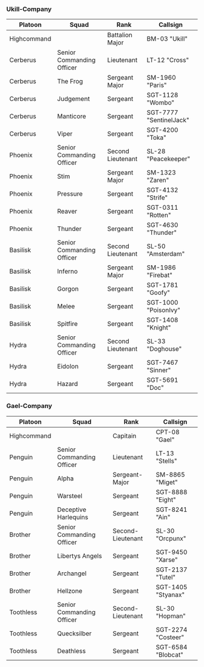 ### Ukill-Company

| Platoon     | Squad                     | Rank              | Callsign                |
| ----------- | ------------------------- | ----------------- | ----------------------- |
| Highcommand |                           | Battalion Major   | BM-03 "Ukill"           |
| Cerberus    | Senior Commanding Officer | Lieutenant        | LT-12 "Cross"           |
| Cerberus    | The Frog                  | Sergeant Major    | SM-1960 "Paris"         |
| Cerberus    | Judgement                 | Sergeant          | SGT-1128 "Wombo"        |
| Cerberus    | Manticore                 | Sergeant          | SGT-7777 "SentinelJack" |
| Cerberus    | Viper                     | Sergeant          | SGT-4200 "Toka"         |
| Phoenix     | Senior Commanding Officer | Second Lieutenant | SL-28 "Peacekeeper"     |
| Phoenix     | Stim                      | Sergeant Major    | SM-1323 "Zaren"         |
| Phoenix     | Pressure                  | Sergeant          | SGT-4132 "Strife"       |
| Phoenix     | Reaver                    | Sergeant          | SGT-0311 "Rotten"       |
| Phoenix     | Thunder                   | Sergeant          | SGT-4630 "Thunder"      |
| Basilisk    | Senior Commanding Officer | Second Lieutenant | SL-50 "Amsterdam"       |
| Basilisk    | Inferno                   | Sergeant Major    | SM-1986 "Firebat"       |
| Basilisk    | Gorgon                    | Sergeant          | SGT-1781 "Goofy"        |
| Basilisk    | Melee                     | Sergeant          | SGT-1000 "PoisonIvy"    |
| Basilisk    | Spitfire                  | Sergeant          | SGT-1408 "Knight"       |
| Hydra       | Senior Commanding Officer | Second Lieutenant | SL-33 "Doghouse"        |
| Hydra       | Eidolon                   | Sergeant          | SGT-7467 "Sinner"       |
| Hydra       | Hazard                    | Sergeant          | SGT-5691 "Doc"          |
### Gael-Company

| Platoon     | Squad                     | Rank              | Callsign           |
| ----------- | ------------------------- | ----------------- | ------------------ |
| Highcommand |                           | Capitain          | CPT-08 "Gael"      |
| Penguin     | Senior Commanding Officer | Lieutenant        | LT-13 "Stells"     |
| Penguin     | Alpha                     | Sergeant-Major    | SM-8865 "Miget"    |
| Penguin     | Warsteel                  | Sergeant          | SGT-8888 "Eight"   |
| Penguin     | Deceptive Harlequins      | Sergeant          | SGT-8241 "Ain"     |
| Brother     | Senior Commanding Officer | Second-Lieutenant | SL-30 "Orcpunx"    |
| Brother     | Libertys Angels           | Sergeant          | SGT-9450 "Xarse"   |
| Brother     | Archangel                 | Sergeant          | SGT-2137 "Tutel"   |
| Brother     | Hellzone                  | Sergeant          | SGT-1405 "Styanax" |
| Toothless   | Senior Commanding Officer | Second-Lieutenant | SL-30 "Hopman"     |
| Toothless   | Quecksilber               | Sergeant          | SGT-2274 "Costeer" |
| Toothless   | Deathless                 | Sergeant          | SGT-6584 "Blobcat" |
